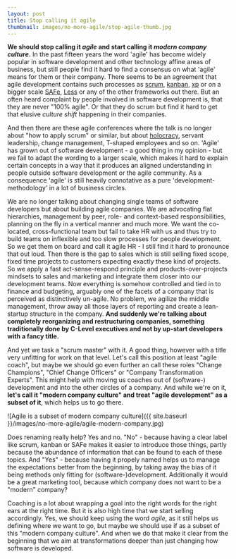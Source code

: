 ```yaml
---
layout: post
title: Stop calling it agile 
thumbnail: images/no-more-agile/stop-agile-thumb.jpg
---
```


**We should stop calling it *agile* and start calling it *modern company culture*.** In the past fifteen years the word 'agile' has become widely popular in software development and other technology affine areas of business, but still people find it hard to find a consensus on what 'agile' means for them or their company. There seems to be an agreement that agile development contains such processes as [scrum](https://www.scrum.org/), [kanban](https://en.wikipedia.org/wiki/Kanban), [xp](http://www.extremeprogramming.org/) or on a bigger scale [SAFe](http://www.scaledagileframework.com/), [Less](https://less.works/) or any of the other frameworks out there. But an often heard complaint by people involved in software development is, that they are never "100% agile". Or that they do scrum but find it hard to get that elusive *culture shift* happening in their companies. 

And then there are these agile conferences where the talk is no longer about "how to apply scrum" or similar, but about [holocracy](https://www.holacracy.org/), servant leadership, change management, T-shaped employees and so on. 'Agile' has grown out of software development - a good thing in my opinion - but we fail to adapt the wording to a larger scale, which makes it hard to explain certain concepts in a way that it produces an aligned understanding in people outside software development or the agile community. As a consequence 'agile' is still heavily connotative as a pure 'development-methodology' in a lot of business circles. 

We are no longer talking about changing single teams of software developers but about building agile companies. We are advocating flat hierarchies, management by peer, role- and context-based responsibilities, planning on the fly in a vertical manner and much more. We want the co-located, cross-functional team but fail to take HR with us and thus try to build teams on inflexible and too slow processes for people development. So we get them on board and call it agile HR - I still find it hard to pronounce that out loud. 
Then there is the gap to sales which is still selling fixed scope, fixed time projects to customers expecting exactly these kind of projects. So we apply a fast act-sense-respond principle and products-over-projects mindsets to sales and marketing and integrate them closer into our development teams. Now everything is somehow controlled and tied in to finance and budgeting, arguably one of the facets of a company that is perceived as distinctively un-agile. No problem, we agilize the middle management, throw away all those layers of reporting and create a lean-startup structure in the company. 
**And suddenly we're talking about completely reorganizing and restructuring companies, something traditionally done by C-Level executives and not by up-start developers with a fancy title.**

And yet we task a "scrum master" with it. A good thing, however with a title very unfitting for work on that level. Let's call this position at least "agile coach", but maybe we should go even further an call these roles "Change Champions", "Chief Change Officers" or "Company Transformation Experts". This might help with moving us coaches out of (software-) development and into the other circles of a company. And while we're on it, **let's call it "modern company culture" and treat "agile development" as a subset of it**, which helps us to go there.

![Agile is a subset of modern company culture]({{ site.baseurl }}/images/no-more-agile/agile-modern-company.jpg)

Does renaming really help? Yes and no. "No" - because having a clear label like scrum, kanban or SAFe makes it easier to introduce those things, partly because the abundance of information that can be found to each of these topics. And "Yes" - because having it propely named helps us to manage the expectations better from the beginning, by taking away the bias of it being methods only fitting for (software-)development. Additionally it would be a great marketing tool, because which company does not want to be a "modern" company? 

Coaching is a lot about wrapping a goal into the right words for the right ears at the right time. But it is also high time that we start selling accordingly. Yes, we should keep using the word *agile*, as it still helps us defining where we want to go, but maybe we should use if as a subset of this "modern company culture". And when we do that make it clear from the beginning that we aim at transformations deeper than just changing how software is developed. 



